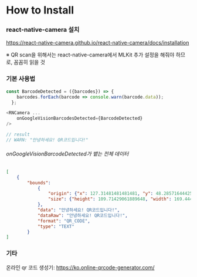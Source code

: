 # How to Install

### react-native-camera 설치

https://react-native-camera.github.io/react-native-camera/docs/installation

※ QR scan을 위해서는 react-native-camera에서 MLKit 추가 설정을 해줘야 하므로, 꼼꼼히 읽을 것



### 기본 사용법

```javascript
const BarcodeDetected = ({barcodes}) => {
    barcodes.forEach(barcode => console.warn(barcode.data));
  };

<RNCamera ...
	onGoogleVisionBarcodesDetected={BarcodeDetected}
/>

// result
// WARN: "안녕하세요! QR코드입니다!"
```



###### onGoogleVisionBarcodeDetected가 뱉는 전체 데이터

```json
[
	{
		"bounds": 
			{
				"origin": {"x": 127.31481481481481, "y": 48.28571644425392}, 
				"size": {"height": 109.71429061889648, "width": 169.44444444444446}
			}, 
			"data": "안녕하세요! QR코드입니다!", 
			"dataRaw": "안녕하세요! QR코드입니다!", 
			"format": "QR_CODE", 
			"type": "TEXT"
		}
]
```



### 기타

온라인 qr 코드 생성기: https://ko.online-qrcode-generator.com/

